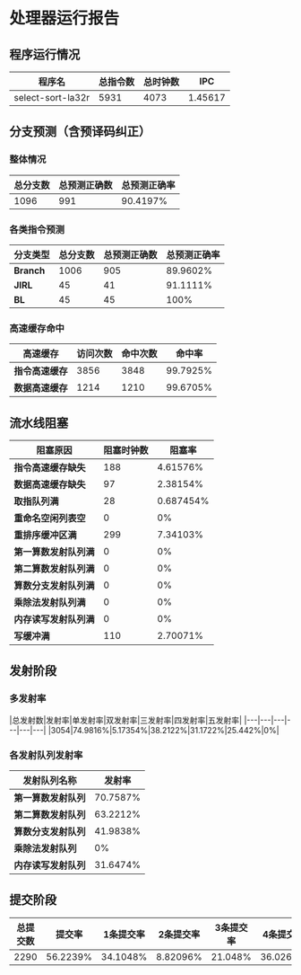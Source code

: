 # 处理器运行报告
## 程序运行情况
|程序名|总指令数|总时钟数|IPC|
|---|---|---|---|
|select-sort-la32r|5931|4073|1.45617|

## 分支预测（含预译码纠正）
### 整体情况
|总分支数|总预测正确数|总预测正确率|
|---|---|---|
|1096|991|90.4197%|

### 各类指令预测
|分支类型|总分支数|总预测正确数|总预测正确率|
|---|---|---|---|
|**Branch**| 1006 | 905 | 89.9602%|
|**JIRL**| 45 | 41 | 91.1111%|
|**BL**| 45 | 45 | 100%|

### 高速缓存命中
|高速缓存|访问次数|命中次数|命中率|
|---|---|---|---|
|**指令高速缓存**| 3856 | 3848 | 99.7925%|
|**数据高速缓存**| 1214 | 1210 | 99.6705%|
## 流水线阻塞
|阻塞原因|阻塞时钟数|阻塞率|
|---|---|---|
|**指令高速缓存缺失**| 188 | 4.61576%|
|**数据高速缓存缺失**| 97 | 2.38154%|
|**取指队列满**| 28 | 0.687454%|
|**重命名空闲列表空**|0 | 0%|
|**重排序缓冲区满**|299 | 7.34103%|
|**第一算数发射队列满**|0 | 0%|
|**第二算数发射队列满**|0 | 0%|
|**算数分支发射队列满**|0 | 0%|
|**乘除法发射队列满**|0 | 0%|
|**内存读写发射队列满**|0 | 0%|
|**写缓冲满**|110 | 2.70071%|

## 发射阶段
### 多发射率
|总发射数|发射率|单发射率|双发射率|三发射率|四发射率|五发射率|
|---|---|---|---|---|---|
|3054|74.9816%|5.17354%|38.2122%|31.1722%|25.442%|0%|

### 各发射队列发射率
|发射队列名称|发射率|
|---|---|
|**第一算数发射队列**|70.7587%|
|**第二算数发射队列**|63.2212%|
|**算数分支发射队列**|41.9838%|
|**乘除法发射队列**|0%|
|**内存读写发射队列**|31.6474%|

## 提交阶段
|总提交数|提交率|1条提交率|2条提交率|3条提交率|4条提交率|
|---|---|---|---|---|---|
|2290|56.2239%|34.1048%|8.82096%|21.048%|36.0262%|
